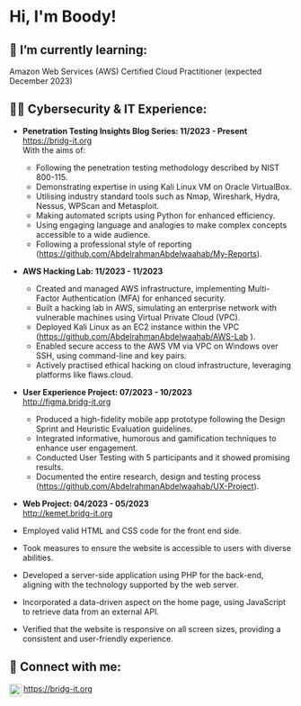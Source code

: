 <h1>Hi, I'm Boody! </h1>
<h2>🌱 I’m currently learning:</h2>
Amazon Web Services (AWS) Certified Cloud Practitioner (expected December 2023)

<h2>👨‍💻 Cybersecurity & IT Experience:</h2>

- <b>Penetration Testing Insights Blog Series: 	11/2023 - Present</b> <br />
  https://bridg-it.org  <br />
  With the aims of: <br />
  - Following the penetration testing methodology described by NIST 800-115. <br/>
  - Demonstrating expertise in using Kali Linux VM on Oracle VirtualBox.<br/>
  - Utilising industry standard tools such as Nmap, Wireshark, Hydra, Nessus, WPScan and Metasploit.<br/>
  - Making automated scripts using Python for enhanced efficiency.<br/>
  - Using engaging language and analogies to make complex concepts accessible to a wide audience.<br/>
  - Following a professional style of reporting (https://github.com/AbdelrahmanAbdelwaahab/My-Reports).

- <b>AWS Hacking Lab:	11/2023 - 11/2023 </b> <br />
  - Created and managed AWS infrastructure, implementing Multi-Factor Authentication (MFA) for enhanced security. <br/>
  - Built a hacking lab in AWS, simulating an enterprise network with vulnerable machines using Virtual Private Cloud (VPC). <br/>
  - Deployed Kali Linux as an EC2 instance within the VPC (https://github.com/AbdelrahmanAbdelwaahab/AWS-Lab ). <br/>
  - Enabled secure access to the AWS VM via VPC on Windows over SSH, using command-line and key pairs. <br/>
  - Actively practised ethical hacking on cloud infrastructure, leveraging platforms like flaws.cloud. <br/>

- <b>User Experience Project: 	07/2023 - 10/2023 </b> <br />
  http://figma.bridg-it.org  <br />
  - Produced a high-fidelity mobile app prototype following the Design Sprint and Heuristic Evaluation guidelines. <br/>
  - Integrated informative, humorous  and gamification techniques to enhance user engagement. <br/>
  - Conducted User Testing with 5 participants and it showed promising results. <br/>
  - Documented the entire research, design and testing process (https://github.com/AbdelrahmanAbdelwaahab/UX-Project). <br/>

 - <b>Web Project: 	04/2023 - 05/2023 </b> <br />
   http://kemet.bridg-it.org  <br />
  - Employed valid HTML and CSS code for the front end side. <br/>
  - Took measures to ensure the website is accessible to users with diverse abilities. <br/>
  - Developed a server-side application using PHP for the back-end, aligning with the technology supported by the web server. <br/>
  - Incorporated a data-driven aspect on the home page, using JavaScript to retrieve data from an external API. <br/>
  - Verified that the website is responsive on all screen sizes, providing a consistent and user-friendly experience. <br/>
  


<h2> 🤳 Connect with me:</h2>

[<img align="left" alt="JoshMadakor | LinkedIn" width="22px" src="https://cdn.jsdelivr.net/npm/simple-icons@v3/icons/linkedin.svg" />][linkedin]

[linkedin]: https://www.linkedin.com/in/abdelrahman-abdelwahab/
https://bridg-it.org

